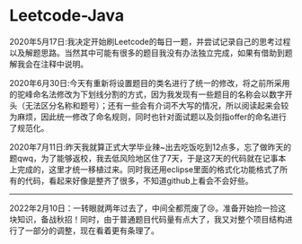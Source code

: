 # Leetcode-Java

2020年5月17日:我决定开始刷Leetcode的每日一题，并尝试记录自己的思考过程以及解题思路。当然其中可能有很多的题目我没有办法独立完成，如果有借助到题解我会在注释中说明。

2020年6月30日:今天有重新将设置题目的类名进行了统一的修改，将之前所采用的驼峰命名法修改为下划线分割的方式，因为我发现有一些题目的名称会以数字开头（无法区分名称和题号）；还有一些会有介词不大写的情况，所以阅读起来会较为麻烦，因此统一修改了命名规则，同时也针对面试题以及剑指offer的命名进行了规范化。

2020年7月11日:昨天我就算正式大学毕业辣~出去吃饭吃到12点多，忘了做昨天的题qwq，为了能够返校，我去低风险地区住了7天，于是这7天的代码就在记事本上完成的，这里才统一移植过来。同时我还用eclipse里面的格式化功能格式了所有的代码，看起来好像是整齐了很多，不知道github上看会不会好些。

------

2022年2月10日：一转眼就两年过去了，中间全都荒废了:cry:。准备开始捡一捡这块知识，备战秋招！同时，由于普通题目代码量有点大了，我又对整个项目结构进行了一部分的调整，现在看着更有条理了。